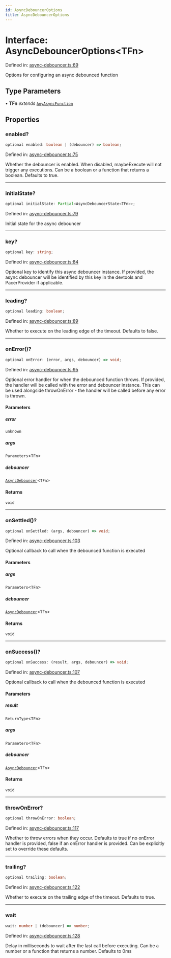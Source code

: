 ```yaml
---
id: AsyncDebouncerOptions
title: AsyncDebouncerOptions
---
```


<!-- DO NOT EDIT: this page is autogenerated from the type comments -->

# Interface: AsyncDebouncerOptions\<TFn\>

Defined in: [async-debouncer.ts:69](https://github.com/TanStack/pacer/blob/main/packages/pacer/src/async-debouncer.ts#L69)

Options for configuring an async debounced function

## Type Parameters

• **TFn** *extends* [`AnyAsyncFunction`](../../type-aliases/anyasyncfunction.md)

## Properties

### enabled?

```ts
optional enabled: boolean | (debouncer) => boolean;
```

Defined in: [async-debouncer.ts:75](https://github.com/TanStack/pacer/blob/main/packages/pacer/src/async-debouncer.ts#L75)

Whether the debouncer is enabled. When disabled, maybeExecute will not trigger any executions.
Can be a boolean or a function that returns a boolean.
Defaults to true.

***

### initialState?

```ts
optional initialState: Partial<AsyncDebouncerState<TFn>>;
```

Defined in: [async-debouncer.ts:79](https://github.com/TanStack/pacer/blob/main/packages/pacer/src/async-debouncer.ts#L79)

Initial state for the async debouncer

***

### key?

```ts
optional key: string;
```

Defined in: [async-debouncer.ts:84](https://github.com/TanStack/pacer/blob/main/packages/pacer/src/async-debouncer.ts#L84)

Optional key to identify this async debouncer instance.
If provided, the async debouncer will be identified by this key in the devtools and PacerProvider if applicable.

***

### leading?

```ts
optional leading: boolean;
```

Defined in: [async-debouncer.ts:89](https://github.com/TanStack/pacer/blob/main/packages/pacer/src/async-debouncer.ts#L89)

Whether to execute on the leading edge of the timeout.
Defaults to false.

***

### onError()?

```ts
optional onError: (error, args, debouncer) => void;
```

Defined in: [async-debouncer.ts:95](https://github.com/TanStack/pacer/blob/main/packages/pacer/src/async-debouncer.ts#L95)

Optional error handler for when the debounced function throws.
If provided, the handler will be called with the error and debouncer instance.
This can be used alongside throwOnError - the handler will be called before any error is thrown.

#### Parameters

##### error

`unknown`

##### args

`Parameters`\<`TFn`\>

##### debouncer

[`AsyncDebouncer`](../../classes/asyncdebouncer.md)\<`TFn`\>

#### Returns

`void`

***

### onSettled()?

```ts
optional onSettled: (args, debouncer) => void;
```

Defined in: [async-debouncer.ts:103](https://github.com/TanStack/pacer/blob/main/packages/pacer/src/async-debouncer.ts#L103)

Optional callback to call when the debounced function is executed

#### Parameters

##### args

`Parameters`\<`TFn`\>

##### debouncer

[`AsyncDebouncer`](../../classes/asyncdebouncer.md)\<`TFn`\>

#### Returns

`void`

***

### onSuccess()?

```ts
optional onSuccess: (result, args, debouncer) => void;
```

Defined in: [async-debouncer.ts:107](https://github.com/TanStack/pacer/blob/main/packages/pacer/src/async-debouncer.ts#L107)

Optional callback to call when the debounced function is executed

#### Parameters

##### result

`ReturnType`\<`TFn`\>

##### args

`Parameters`\<`TFn`\>

##### debouncer

[`AsyncDebouncer`](../../classes/asyncdebouncer.md)\<`TFn`\>

#### Returns

`void`

***

### throwOnError?

```ts
optional throwOnError: boolean;
```

Defined in: [async-debouncer.ts:117](https://github.com/TanStack/pacer/blob/main/packages/pacer/src/async-debouncer.ts#L117)

Whether to throw errors when they occur.
Defaults to true if no onError handler is provided, false if an onError handler is provided.
Can be explicitly set to override these defaults.

***

### trailing?

```ts
optional trailing: boolean;
```

Defined in: [async-debouncer.ts:122](https://github.com/TanStack/pacer/blob/main/packages/pacer/src/async-debouncer.ts#L122)

Whether to execute on the trailing edge of the timeout.
Defaults to true.

***

### wait

```ts
wait: number | (debouncer) => number;
```

Defined in: [async-debouncer.ts:128](https://github.com/TanStack/pacer/blob/main/packages/pacer/src/async-debouncer.ts#L128)

Delay in milliseconds to wait after the last call before executing.
Can be a number or a function that returns a number.
Defaults to 0ms

